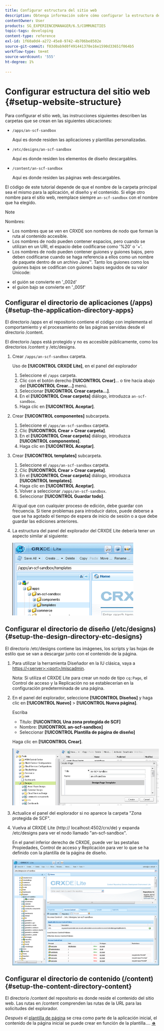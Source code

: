 ```yaml
---
title: Configurar estructura del sitio web
description: Obtenga información sobre cómo configurar la estructura del sitio web, incluidas las carpetas que se van a crear.
contentOwner: User
products: SG_EXPERIENCEMANAGER/6.5/COMMUNITIES
topic-tags: developing
content-type: reference
exl-id: 1f60a0d4-a272-45e8-9742-4b706be8502e
source-git-commit: f03d0ab9d0f491441378e16e1590d33651f064b5
workflow-type: tm+mt
source-wordcount: '555'
ht-degree: 1%

---
```


# Configurar estructura del sitio web {#setup-website-structure}

Para configurar el sitio web, las instrucciones siguientes describen las carpetas que se crean en las siguientes ubicaciones:

* `/apps/an-scf-sandbox`

  Aquí es donde residen las aplicaciones y plantillas personalizadas.

* `/etc/designs/an-scf-sandbox`

  Aquí es donde residen los elementos de diseño descargables.

* `/content/an-scf-sandbox`

  Aquí es donde residen las páginas web descargables.

El código de este tutorial depende de que el nombre de la carpeta principal sea el mismo para la aplicación, el diseño y el contenido. Si elige otro nombre para el sitio web, reemplace siempre `an-scf-sandbox` con el nombre que ha elegido.

>[!NOTE]
>
>Nombres:
>
>* Los nombres que se ven en CRXDE son nombres de nodo que forman la ruta al contenido accesible.
>* Los nombres de nodo pueden contener espacios, pero cuando se utilizan en un URI, el espacio debe codificarse como &#39;%20&#39; o &#39;+&#39;.
>* Los nombres de nodo pueden contener guiones y guiones bajos, pero deben codificarse cuando se haga referencia a ellos como un nombre de paquete dentro de un archivo Java™. Tanto los guiones como los guiones bajos se codifican con guiones bajos seguidos de su valor Unicode:
>
* el guión se convierte en &#39;_002d&#39;
* el guion bajo se convierte en &#39;_005f&#39;

## Configurar el directorio de aplicaciones (/apps) {#setup-the-application-directory-apps}

El directorio /apps en el repositorio contiene el código con implementa el comportamiento y el procesamiento de las páginas servidas desde el directorio /content.

El directorio /apps está protegido y no es accesible públicamente, como los directorios /content y /etc/designs.

1. Crear `/apps/an-scf-sandbox` carpeta.

   Uso de **[!UICONTROL CRXDE Lite]**, en el panel del explorador

   1. Seleccione el `/apps` carpeta.
   1. Clic con el botón derecho **[!UICONTROL Crear]**... o tire hacia abajo del **[!UICONTROL Crear...]** menú.
   1. Seleccionar **[!UICONTROL Crear carpeta...]**.
   1. En el **[!UICONTROL Crear carpeta]** diálogo, introduzca `an-scf-sandbox`.
   1. Haga clic en **[!UICONTROL Aceptar]**.

1. Crear **[!UICONTROL componentes]** subcarpeta.

   1. Seleccione el `/apps/an-scf-sandbox` carpeta.
   1. Clic **[!UICONTROL Crear > Crear carpeta]**.
   1. En el **[!UICONTROL Crear carpeta]** diálogo, introduzca **[!UICONTROL componentes]**.
   1. Haga clic en **[!UICONTROL Aceptar]**.

1. Crear **[!UICONTROL templates]** subcarpeta.

   1. Seleccione el `/apps/an-scf-sandbox` carpeta.
   1. Clic **[!UICONTROL Crear > Crear carpeta]**.
   1. En el **[!UICONTROL Crear carpeta]** diálogo, introduzca **[!UICONTROL templates]**.
   1. Haga clic en **[!UICONTROL Aceptar]**.
   1. Volver a seleccionar `/apps/an-scf-sandbox`.
   1. Seleccionar **[!UICONTROL Guardar todo]**.

   Al igual que con cualquier proceso de edición, debe guardar con frecuencia. Si tiene problemas para introducir datos, puede deberse a que se ha agotado el tiempo de espera de inicio de sesión o a que debe guardar las ediciones anteriores.

1. La estructura del panel del explorador del CRXDE Lite debería tener un aspecto similar al siguiente:

   ![crxde-template](assets/crxde-template.png)

## Configurar el directorio de diseño (/etc/designs) {#setup-the-design-directory-etc-designs}

El directorio /etc/designs contiene las imágenes, los scripts y las hojas de estilo que se van a descargar junto con el contenido de la página.

1. Para utilizar la herramienta Diseñador en la IU clásica, vaya a [https://&lt;server>:&lt;port>/miscadmin](http://localhost:4502/miscadmin).

   Nota: Si utiliza el CRXDE Lite para crear un nodo de tipo `cq:Page`, el Control de acceso y la Replicación no se establecerían en la configuración predeterminada de una página.

1. En el panel del explorador, seleccione **[!UICONTROL Diseños]** y haga clic en **[!UICONTROL Nuevo]** > **[!UICONTROL Nueva página]**.

   Escriba

   * Título: **[!UICONTROL Una zona protegida de SCF]**
   * Nombre: **[!UICONTROL an-scf-sandbox]**
   * Seleccionar **[!UICONTROL Plantilla de página de diseño]**

   Haga clic en **[!UICONTROL Crear]**.

   ![design-template](assets/design-template.png)

1. Actualice el panel del explorador si no aparece la carpeta &quot;Zona protegida de SCF&quot;.

1. Vuelva al CRXDE Lite (http:// localhost:4502/crx/de) y expanda /etc/designs para ver el nodo llamado &quot;an-scf-sandbox&quot;.

   En el panel inferior derecho de CRXDE, puede ver las pestañas Propiedades, Control de acceso y Replicación para ver lo que se ha definido con la plantilla de la página de diseño.

   ![crxde-configure-template](assets/crxde-configure-template.png)

## Configurar el directorio de contenido (/content) {#setup-the-content-directory-content}

El directorio /content del repositorio es donde reside el contenido del sitio web. Las rutas en /content comprenden las rutas de la URL para las solicitudes del explorador.

*Después* el [plantilla de página](initial-app.md#createthepagetemplate) se crea como parte de la aplicación inicial, el contenido de la página inicial se puede crear en función de la plantilla.... [**⇒**](initial-app.md)

